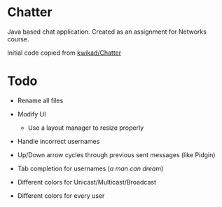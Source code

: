 # Chatter

Java based chat application. Created as an assignment for Networks course.

Initial code copied from [kwikad/Chatter](https://github.com/kwikadi/Chatter)

# Todo

* Rename all files
* Modify UI
  * Use a layout manager to resize properly

* Handle incorrect usernames
* Up/Down arrow cycles through previous sent messages (like Pidgin)

* Tab completion for usernames (*a man can dream*)

* Different colors for Unicast/Multicast/Broadcast
* Different colors for every user
